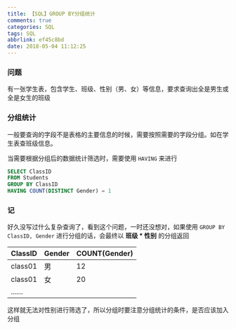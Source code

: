 ```yaml
---
title: 【SQL】GROUP BY分组统计
comments: true
categories: SQL
tags: SQL
abbrlink: ef45c8bd
date: 2018-05-04 11:12:25
---
```


### 问题

有一张学生表，包含学生、班级、性别（男、女）等信息，要求查询出全是男生或全是女生的班级
<!-- more -->

### 分组统计

一般要查询的字段不是表格的主要信息的时候，需要按照需要的字段分组。如在学生表查班级信息。

当需要根据分组后的数据统计筛选时，需要使用 `HAVING` 来进行

```sql
SELECT ClassID
FROM Students
GROUP BY ClassID
HAVING COUNT(DISTINCT Gender) = 1
```

### 记

好久没写过什么复杂查询了，看到这个问题，一时还没想对，如果使用 `GROUP BY ClassID, Gender` 进行分组的话，会最终以 **班级 * 性别** 的分组返回

| ClassID | Gender | COUNT(Gender) |
| - | - | - |
| class01 | 男 | 12 |
| class01 | 女 | 20 |
| …… |

这样就无法对性别进行筛选了，所以分组时要注意分组统计的条件，是否应该加入分组